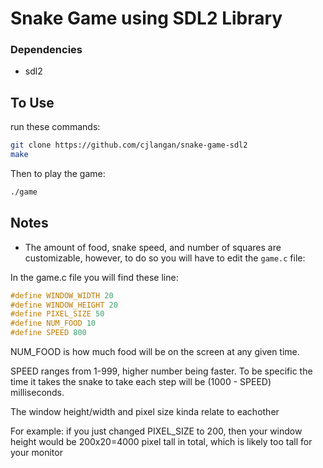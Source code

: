 # Snake Game using SDL2 Library

### Dependencies
- sdl2

## To Use
run these commands:

```bash
git clone https://github.com/cjlangan/snake-game-sdl2
make
```

Then to play the game:

```bash
./game
```

## Notes
- The amount of food, snake speed, and number of squares are customizable, however, to do so you will have to edit the `game.c` file:

In the game.c file you will find these line:

```c
#define WINDOW_WIDTH 20
#define WINDOW_HEIGHT 20
#define PIXEL_SIZE 50
#define NUM_FOOD 10
#define SPEED 800
```

NUM_FOOD is how much food will be on the screen at any given time.

SPEED ranges from 1-999, higher number being faster.  To be specific the time it takes the snake to take each step will be (1000 - SPEED) milliseconds.

The window height/width and pixel size kinda relate to eachother

For example: if you just changed PIXEL_SIZE to 200, then your window height would be 200x20=4000 pixel tall in total, which is likely too tall for your monitor
